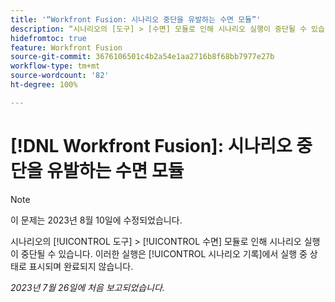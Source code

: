 ```yaml
---
title: '“Workfront Fusion: 시나리오 중단을 유발하는 수면 모듈”'
description: “시나리오의 [도구] > [수면] 모듈로 인해 시나리오 실행이 중단될 수 있습니다. 이러한 실행은 시나리오 기록에서 실행 중 상태로 표시되며 완료되지 않습니다.”
hidefromtoc: true
feature: Workfront Fusion
source-git-commit: 3676106501c4b2a54e1aa2716b8f68bb7977e27b
workflow-type: tm+mt
source-wordcount: '82'
ht-degree: 100%

---
```



# [!DNL Workfront Fusion]: 시나리오 중단을 유발하는 수면 모듈

>[!NOTE]
>
>이 문제는 2023년 8월 10일에 수정되었습니다.

시나리오의 [!UICONTROL 도구] > [!UICONTROL 수면] 모듈로 인해 시나리오 실행이 중단될 수 있습니다. 이러한 실행은 [!UICONTROL 시나리오 기록]에서 실행 중 상태로 표시되며 완료되지 않습니다.

_2023년 7월 26일에 처음 보고되었습니다._

